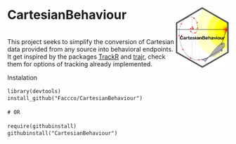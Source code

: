 # CartesianBehaviour <img src="man/figures/logo.png" align="right" width="120" />
<br>
This project seeks to simplify the conversion of Cartesian data provided from any source into behavioral endpoints. It get inspired by the packages <a href="https://swarm-lab.github.io/trackR/">TrackR</a> and <a href="https://github.com/JimMcL/trajr">trajr</a>, check them for options of tracking already implemented.

Instalation
```
library(devtools)
install_github("Faccco/CartesianBehaviour")

# OR

require(githubinstall)
githubinstall("CartesianBehaviour")
```
